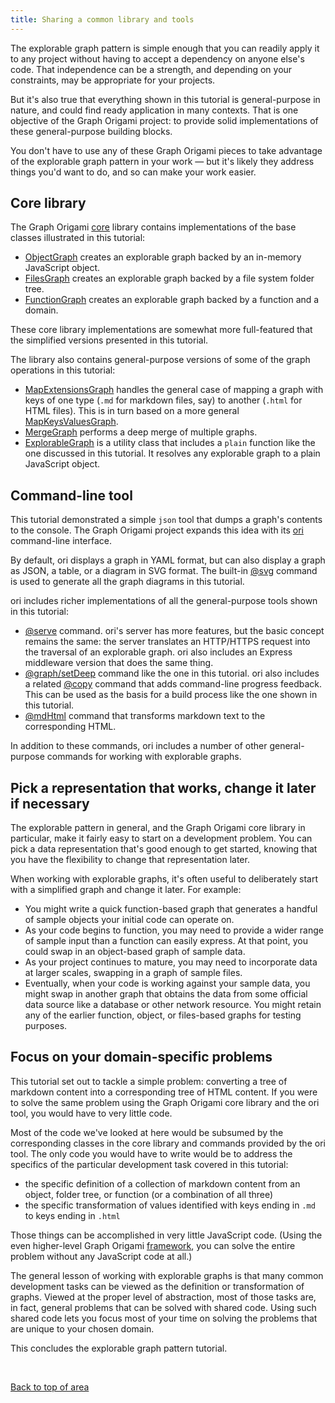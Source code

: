 ```yaml
---
title: Sharing a common library and tools
---
```


The explorable graph pattern is simple enough that you can readily apply it to any project without having to accept a dependency on anyone else's code. That independence can be a strength, and depending on your constraints, may be appropriate for your projects.

But it's also true that everything shown in this tutorial is general-purpose in nature, and could find ready application in many contexts. That is one objective of the Graph Origami project: to provide solid implementations of these general-purpose building blocks.

You don't have to use any of these Graph Origami pieces to take advantage of the explorable graph pattern in your work — but it's likely they address things you'd want to do, and so can make your work easier.

## Core library

The Graph Origami [core](/core) library contains implementations of the base classes illustrated in this tutorial:

- [ObjectGraph](/core/ObjectGraph.html) creates an explorable graph backed by an in-memory JavaScript object.
- [FilesGraph](/core/FilesGraph.html) creates an explorable graph backed by a file system folder tree.
- [FunctionGraph](/core/FunctionGraph.html) creates an explorable graph backed by a function and a domain.

These core library implementations are somewhat more full-featured that the simplified versions presented in this tutorial.

The library also contains general-purpose versions of some of the graph operations in this tutorial:

- [MapExtensionsGraph](/core/MapExtensionsGraph.html) handles the general case of mapping a graph with keys of one type (`.md` for markdown files, say) to another (`.html` for HTML files). This is in turn based on a more general [MapKeysValuesGraph](/core/MapKeysValuesGraph.html).
- [MergeGraph](/core/MergeGraph.html) performs a deep merge of multiple graphs.
- [ExplorableGraph](/core/ExplorableGraph.html) is a utility class that includes a `plain` function like the one discussed in this tutorial. It resolves any explorable graph to a plain JavaScript object.

## Command-line tool

This tutorial demonstrated a simple `json` tool that dumps a graph's contents to the console. The Graph Origami project expands this idea with its [ori](/cli) command-line interface.

By default, ori displays a graph in YAML format, but can also display a graph as JSON, a table, or a diagram in SVG format. The built-in [@svg](/language/@svg.html) command is used to generate all the graph diagrams in this tutorial.

ori includes richer implementations of all the general-purpose tools shown in this tutorial:

- [@serve](/language/@serve.html) command. ori's server has more features, but the basic concept remains the same: the server translates an HTTP/HTTPS request into the traversal of an explorable graph. ori also includes an Express middleware version that does the same thing.
- [@graph/setDeep](/language/@graph.html#setDeep) command like the one in this tutorial. ori also includes a related [@copy](/language/@copy.html) command that adds command-line progress feedback. This can be used as the basis for a build process like the one shown in this tutorial.
- [@mdHtml](/language/@mdHtml.html) command that transforms markdown text to the corresponding HTML.

In addition to these commands, ori includes a number of other general-purpose commands for working with explorable graphs.

## Pick a representation that works, change it later if necessary

The explorable pattern in general, and the Graph Origami core library in particular, make it fairly easy to start on a development problem. You can pick a data representation that's good enough to get started, knowing that you have the flexibility to change that representation later.

When working with explorable graphs, it's often useful to deliberately start with a simplified graph and change it later. For example:

- You might write a quick function-based graph that generates a handful of sample objects your initial code can operate on.
- As your code begins to function, you may need to provide a wider range of sample input than a function can easily express. At that point, you could swap in an object-based graph of sample data.
- As your project continues to mature, you may need to incorporate data at larger scales, swapping in a graph of sample files.
- Eventually, when your code is working against your sample data, you might swap in another graph that obtains the data from some official data source like a database or other network resource. You might retain any of the earlier function, object, or files-based graphs for testing purposes.

## Focus on your domain-specific problems

This tutorial set out to tackle a simple problem: converting a tree of markdown content into a corresponding tree of HTML content. If you were to solve the same problem using the Graph Origami core library and the ori tool, you would have to very little code.

Most of the code we've looked at here would be subsumed by the corresponding classes in the core library and commands provided by the ori tool. The only code you would have to write would be to address the specifics of the particular development task covered in this tutorial:

- the specific definition of a collection of markdown content from an object, folder tree, or function (or a combination of all three)
- the specific transformation of values identified with keys ending in `.md` to keys ending in `.html`

Those things can be accomplished in very little JavaScript code. (Using the even higher-level Graph Origami [framework](/framework/), you can solve the entire problem without any JavaScript code at all.)

The general lesson of working with explorable graphs is that many common development tasks can be viewed as the definition or transformation of graphs. Viewed at the proper level of abstraction, most of those tasks are, in fact, general problems that can be solved with shared code. Using such shared code lets you focus most of your time on solving the problems that are unique to your chosen domain.

This concludes the explorable graph pattern tutorial.

&nbsp;

[Back to top of area](/pattern)
